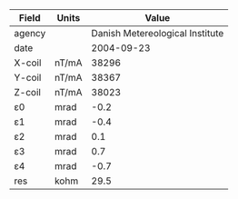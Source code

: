 | Field  | Units | Value                           |
| -------| ----- | ------------------------------- |
| agency |       | Danish Metereological Institute |
| date   |       | 2004-09-23                      |
| X-coil | nT/mA | 38296                           |
| Y-coil | nT/mA | 38367                           |
| Z-coil | nT/mA | 38023                           |
| ε0     | mrad  | -0.2                            |
| ε1     | mrad  | -0.4                            |
| ε2     | mrad  | 0.1                             |
| ε3     | mrad  | 0.7                             |
| ε4     | mrad  | -0.7                            |
| res    | kohm  | 29.5                            |
